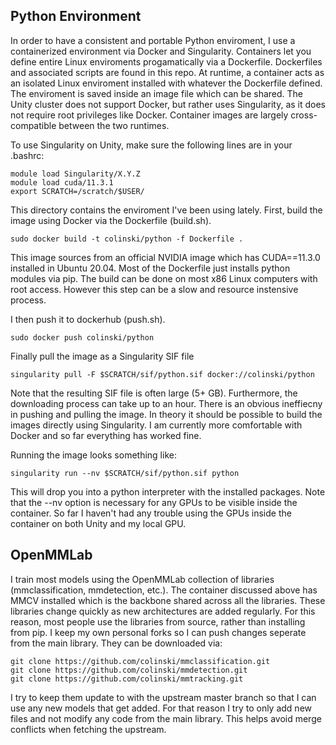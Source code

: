 
## Python Environment

In order to have a consistent and portable Python enviroment, I use a containerized environment via Docker and Singularity. 
Containers let you define entire Linux enviroments progamatically via a Dockerfile. Dockerfiles and associated scripts are found in this repo.
At runtime, a container acts as an isolated Linux enviroment installed with whatever the Dockerfile defined. 
The enviroment is saved inside an image file which can be shared.
The Unity cluster does not support Docker, but rather uses Singularity, as it does not require root privileges like Docker. 
Container images are largely cross-compatible between the two runtimes. 

To use Singularity on Unity, make sure the following lines are in your .bashrc:
```
module load Singularity/X.Y.Z
module load cuda/11.3.1
export SCRATCH=/scratch/$USER/
```

This directory contains the enviroment I've been using lately.
First, build the image using Docker via the Dockerfile (build.sh). 
```
sudo docker build -t colinski/python -f Dockerfile .
```
This image sources from an official NVIDIA image which has CUDA==11.3.0 installed in Ubuntu 20.04. 
Most of the Dockerfile just installs python modules via pip.
The build can be done on most x86 Linux computers with root access. 
However this step can be a slow and resource instensive process.

I then push it to dockerhub (push.sh).
```
sudo docker push colinski/python
```

Finally pull the image as a Singularity SIF file 
```
singularity pull -F $SCRATCH/sif/python.sif docker://colinski/python
```
Note that the resulting SIF file is often large (5+ GB). 
Furthermore, the downloading process can take up to an hour.
There is an obvious ineffiecny in pushing and pulling the image.
In theory it should be possible to build the images directly using Singularity.
I am currently more comfortable with Docker and so far everything has worked fine.

Running the image looks something like:
```
singularity run --nv $SCRATCH/sif/python.sif python
```
This will drop you into a python interpreter with the installed packages. 
Note that the --nv option is necessary for any GPUs to be visible inside the container.
So far I haven't had any trouble using the GPUs inside the container on both Unity and my local GPU.

## OpenMMLab
I train most models using the OpenMMLab collection of libraries (mmclassification, mmdetection, etc.). 
The container discussed above has MMCV installed which is the backbone shared across all the libraries.
These libraries change quickly as new architectures are added regularly.
For this reason, most people use the libraries from source, rather than installing from pip.
I keep my own personal forks so I can push changes seperate from the main library.
They can be downloaded via:
```
git clone https://github.com/colinski/mmclassification.git
git clone https://github.com/colinski/mmdetection.git
git clone https://github.com/colinski/mmtracking.git
```
I try to keep them update to with the upstream master branch so that I can use any new models that get added.
For that reason I try to only add new files and not modify any code from the main library.
This helps avoid merge conflicts when fetching the upstream.
